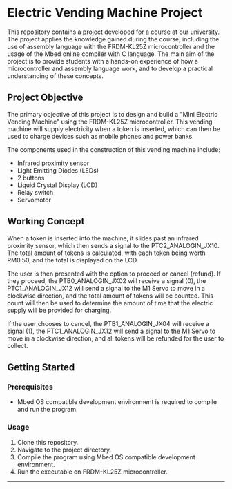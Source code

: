 # Electric Vending Machine Project
This repository contains a project developed for a course at our university. The project applies the knowledge gained during the course, including the use of assembly language with the FRDM-KL25Z microcontroller and the usage of the Mbed online compiler with C language. The main aim of the project is to provide students with a hands-on experience of how a microcontroller and assembly language work, and to develop a practical understanding of these concepts.

## Project Objective
The primary objective of this project is to design and build a "Mini Electric Vending Machine" using the FRDM-KL25Z microcontroller. This vending machine will supply electricity when a token is inserted, which can then be used to charge devices such as mobile phones and power banks.

The components used in the construction of this vending machine include:

- Infrared proximity sensor
- Light Emitting Diodes (LEDs)
- 2 buttons
- Liquid Crystal Display (LCD)
- Relay switch
- Servomotor
## Working Concept
When a token is inserted into the machine, it slides past an infrared proximity sensor, which then sends a signal to the PTC2_ANALOGIN_JX10. The total amount of tokens is calculated, with each token being worth RM0.50, and the total is displayed on the LCD.

The user is then presented with the option to proceed or cancel (refund). If they proceed, the PTB0_ANALOGIN_JX02 will receive a signal (0), the PTC1_ANALOGIN_JX12 will send a signal to the M1 Servo to move in a clockwise direction, and the total amount of tokens will be counted. This count will then be used to determine the amount of time that the electric supply will be provided for charging.

If the user chooses to cancel, the PTB1_ANALOGIN_JX04 will receive a signal (1), the PTC1_ANALOGIN_JX12 will send a signal to the M1 Servo to move in a clockwise direction, and all tokens will be refunded for the user to collect.

## Getting Started
### Prerequisites
- Mbed OS compatible development environment is required to compile and run the program.
### Usage
1. Clone this repository.
2. Navigate to the project directory.
3. Compile the program using Mbed OS compatible development environment.
4. Run the executable on FRDM-KL25Z microcontroller.

---
